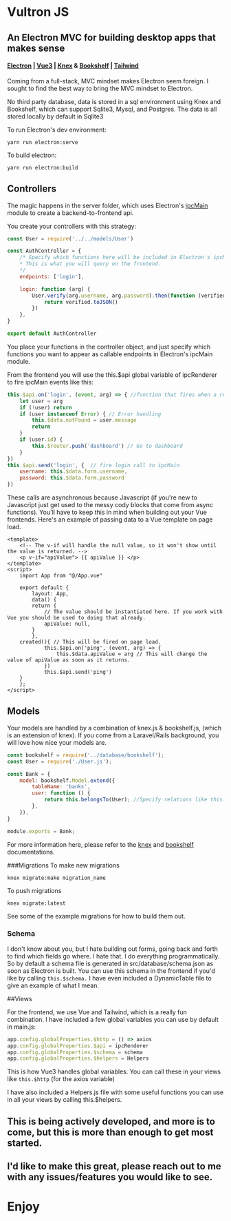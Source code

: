 # Vultron JS
## An Electron MVC for building desktop apps that makes sense
#### [Electron](https://www.electronjs.org/) | [Vue3](https://v3.vuejs.org/) | [Knex](https://knexjs.org/) & [Bookshelf](https://bookshelfjs.org/) | [Tailwind](https://tailwindcss.com/)

Coming from a full-stack, MVC mindset makes Electron seem foreign. I sought to find the best way to bring the MVC mindset to Electron.

No third party database, data is stored in a sql environment using Knex and Bookshelf, which can support Sqlite3, Mysql, and Postgres. The data is all stored locally by default in Sqlite3

To run Electron's dev environment:
```
yarn run electron:serve
```

To build electron:
```
yarn run electron:build
```

## Controllers
The magic happens in the server folder, which uses Electron's [ipcMain](https://www.electronjs.org/docs/latest/api/ipc-main) module to create a backend-to-frontend api. 

You create your controllers with this strategy:
```javascript
const User = require('../../models/User')

const AuthController = {
	/* Specify which functions here will be included in Electron's ipcMain module. 
	* This is what you will query on the frontend. 
	*/
	endpoints: ['login'], 

	login: function (arg) {
		User.verify(arg.username, arg.password).then(function (verified) {
			return verified.toJSON()
		})
	},
}

export default AuthController
```

You place your functions in the controller object, and just specify which functions you want to appear as callable endpoints in Electron's ipcMain module.

From the frontend you will use the this.$api global variable of ipcRenderer to fire ipcMain events like this: 
```javascript
this.$api.on('login', (event, arg) => { //function that fires when a response is received from 'login' event
	let user = arg
	if (!user) return
	if (user instanceof Error) { // Error handling
		this.$data.notFound = user.message
		return
	}
	if (user.id) {
		this.$router.push('dashboard') // Go to dashboard
	}
})
this.$api.send('login', {  // fire login call to ipcMain
	username: this.$data.form.username,
	password: this.$data.form.password
})
```

These calls are asynchronous because Javascript (if you're new to Javascript just get used to the messy cody blocks that come from async functions). You'll have to keep this in mind when building out your Vue frontends.
Here's an example of passing data to a Vue template on page load. 

```vue
<template>
	<!-- The v-if will handle the null value, so it won't show until the value is returned. -->
	<p v-if="apiValue"> {{ apiValue }} </p> 
</template>
<script>
    import App from "@/App.vue"

    export default {
        layout: App,
        data() {
		return {
			// The value should be instantiated here. If you work with Vue you should be used to doing that already.
			apiValue: null, 
		}
        },
	created(){ // This will be fired on page load.
            this.$api.on('ping', (event, arg) => {
				this.$data.apiValue = arg // This will change the value of apiValue as soon as it returns.
            })
            this.$api.send('ping')
	}
    };
</script>
```

## Models
Your models are handled by a combination of knex.js & bookshelf.js, (which is an extension of knex). If you come from a Laravel/Rails background, you will love how nice your models are. 

```javascript
const bookshelf = require('../database/bookshelf');
const User = require('./User.js');

const Bank = {
	model: bookshelf.Model.extend({
		tableName: 'banks',
		user: function () {
			return this.belongsTo(User); //Specify relations like this.
		},
	}),
}

module.exports = Bank;
```

For more information here, please refer to the [knex](https://knexjs.org/) and [bookshelf](https://bookshelfjs.org/) documentations. 

###Migrations
To make new migrations 
```
knex migrate:make migration_name 
```
To push migrations
```
knex migrate:latest
```
See some of the example migrations for how to build them out.

### Schema
I don't know about you, but I hate building out forms, going back and forth to find which fields go where. I hate that. I do everything programmatically. So by default a schema file is generated in src/database/schema.json as soon as Electron is built. You can use this schema in the frontend if you'd like by calling ```this.$schema.``` I have even included a DynamicTable file to give an example of what I mean. 

##Views

For the frontend, we use Vue and Tailwind, which is a really fun combination. 
I have included a few global variables you can use by default in main.js: 

```javascript
app.config.globalProperties.$http = () => axios
app.config.globalProperties.$api = ipcRenderer
app.config.globalProperties.$schema = schema
app.config.globalProperties.$helpers = Helpers

```

This is how Vue3 handles global variables. You can call these in your views like ```this.$http``` (for the axios variable)

I have also included a Helpers.js file with some useful functions you can use in all your views by calling this.$helpers. 


## This is being actively developed, and more is to come, but this is more than enough to get most started. 
## I'd like to make this great, please reach out to me with any issues/features you would like to see. 

# Enjoy
